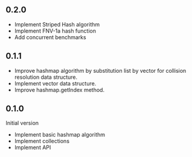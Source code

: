 ## 0.2.0
  * Implement Striped Hash algorithm
  * Implement FNV-1a hash function
  * Add concurrent benchmarks

## 0.1.1
  * Improve hashmap algorithm by substitution list by vector for collision resolution data structure.
  * Implement vector data structure.
  * Improve hashmap.getIndex method.

## 0.1.0
Initial version

  * Implement basic hashmap algorithm
  * Implement collections
  * Implement API
